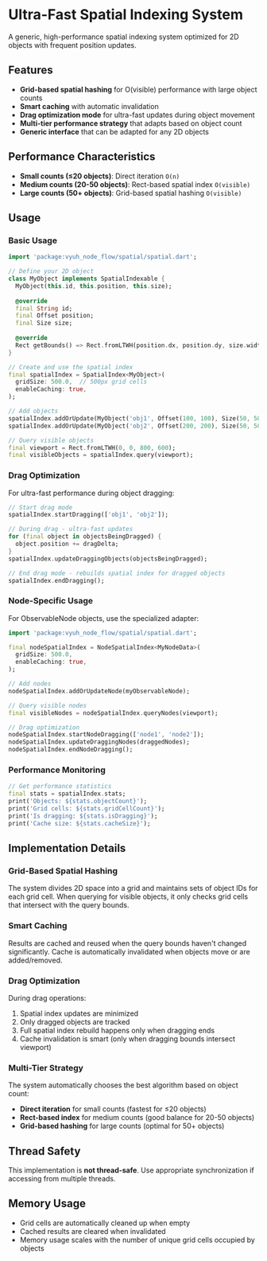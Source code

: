 # Ultra-Fast Spatial Indexing System

A generic, high-performance spatial indexing system optimized for 2D objects with frequent position updates.

## Features

- **Grid-based spatial hashing** for O(visible) performance with large object counts
- **Smart caching** with automatic invalidation
- **Drag optimization mode** for ultra-fast updates during object movement
- **Multi-tier performance strategy** that adapts based on object count
- **Generic interface** that can be adapted for any 2D objects

## Performance Characteristics

- **Small counts (≤20 objects)**: Direct iteration `O(n)`
- **Medium counts (20-50 objects)**: Rect-based spatial index `O(visible)`  
- **Large counts (50+ objects)**: Grid-based spatial hashing `O(visible)`

## Usage

### Basic Usage

```dart
import 'package:vyuh_node_flow/spatial/spatial.dart';

// Define your 2D object
class MyObject implements SpatialIndexable {
  MyObject(this.id, this.position, this.size);
  
  @override
  final String id;
  final Offset position;
  final Size size;
  
  @override
  Rect getBounds() => Rect.fromLTWH(position.dx, position.dy, size.width, size.height);
}

// Create and use the spatial index
final spatialIndex = SpatialIndex<MyObject>(
  gridSize: 500.0,  // 500px grid cells
  enableCaching: true,
);

// Add objects
spatialIndex.addOrUpdate(MyObject('obj1', Offset(100, 100), Size(50, 50)));
spatialIndex.addOrUpdate(MyObject('obj2', Offset(200, 200), Size(50, 50)));

// Query visible objects
final viewport = Rect.fromLTWH(0, 0, 800, 600);
final visibleObjects = spatialIndex.query(viewport);
```

### Drag Optimization

For ultra-fast performance during object dragging:

```dart
// Start drag mode
spatialIndex.startDragging(['obj1', 'obj2']);

// During drag - ultra-fast updates
for (final object in objectsBeingDragged) {
  object.position += dragDelta;
}
spatialIndex.updateDraggingObjects(objectsBeingDragged);

// End drag mode - rebuilds spatial index for dragged objects
spatialIndex.endDragging();
```

### Node-Specific Usage

For ObservableNode objects, use the specialized adapter:

```dart
import 'package:vyuh_node_flow/spatial/spatial.dart';

final nodeSpatialIndex = NodeSpatialIndex<MyNodeData>(
  gridSize: 500.0,
  enableCaching: true,
);

// Add nodes
nodeSpatialIndex.addOrUpdateNode(myObservableNode);

// Query visible nodes
final visibleNodes = nodeSpatialIndex.queryNodes(viewport);

// Drag optimization
nodeSpatialIndex.startNodeDragging(['node1', 'node2']);
nodeSpatialIndex.updateDraggingNodes(draggedNodes);
nodeSpatialIndex.endNodeDragging();
```

### Performance Monitoring

```dart
// Get performance statistics
final stats = spatialIndex.stats;
print('Objects: ${stats.objectCount}');
print('Grid cells: ${stats.gridCellCount}');
print('Is dragging: ${stats.isDragging}');
print('Cache size: ${stats.cacheSize}');
```

## Implementation Details

### Grid-Based Spatial Hashing

The system divides 2D space into a grid and maintains sets of object IDs for each grid cell. When querying for visible objects, it only checks grid cells that intersect with the query bounds.

### Smart Caching

Results are cached and reused when the query bounds haven't changed significantly. Cache is automatically invalidated when objects move or are added/removed.

### Drag Optimization

During drag operations:
1. Spatial index updates are minimized
2. Only dragged objects are tracked
3. Full spatial index rebuild happens only when dragging ends
4. Cache invalidation is smart (only when dragging bounds intersect viewport)

### Multi-Tier Strategy

The system automatically chooses the best algorithm based on object count:
- **Direct iteration** for small counts (fastest for ≤20 objects)
- **Rect-based index** for medium counts (good balance for 20-50 objects)
- **Grid-based hashing** for large counts (optimal for 50+ objects)

## Thread Safety

This implementation is **not thread-safe**. Use appropriate synchronization if accessing from multiple threads.

## Memory Usage

- Grid cells are automatically cleaned up when empty
- Cached results are cleared when invalidated
- Memory usage scales with the number of unique grid cells occupied by objects
